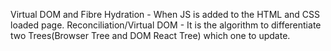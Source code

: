 Virtual DOM and Fibre
Hydration - When JS is added to the HTML and CSS loaded page.
Reconciliation/Virtual DOM - It is the algorithm to differentiate two Trees(Browser Tree and DOM React Tree) which 
one to update.

